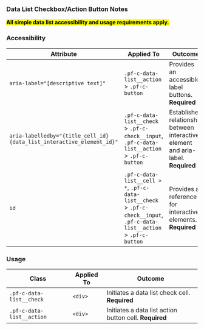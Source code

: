 ### Data List Checkbox/Action Button Notes

<mark>**All simple data list accessibility and usage requirements apply.**</mark>

### Accessibility
| Attribute | Applied To | Outcome |
| -- | -- | -- |
| `aria-label="[descriptive text]"`                                       | `.pf-c-data-list__action` > `.pf-c-button`                                                    | Provides an accessible label buttons. **Required** |
| `aria-labelledby="{title_cell_id} {data_list_interactive_element_id}"`  | `.pf-c-data-list__check` > `.pf-c-check__input`, `.pf-c-data-list__action` > `.pf-c-button`   | Establishes relationship between interactive element and aria-label. **Required** |
| `id`                                                                    | `.pf-c-data-list__cell > *`, `.pf-c-data-list__check` > `.pf-c-check__input`, `.pf-c-data-list__action` > `.pf-c-button` | Provides a reference for interactive elements. **Required** |

### Usage

| Class | Applied To | Outcome |
| -- | -- | -- |
| `.pf-c-data-list__check`  | `<div>` | Initiates a data list check cell. **Required** |
| `.pf-c-data-list__action` | `<div>` | Initiates a data list action button cell. **Required** |
